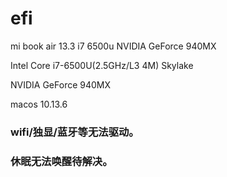 # efi
mi book air 13.3 i7 6500u NVIDIA GeForce 940MX

Intel Core i7-6500U(2.5GHz/L3 4M)
Skylake

NVIDIA GeForce 940MX

macos 10.13.6

### wifi/独显/蓝牙等无法驱动。
### 休眠无法唤醒待解决。
